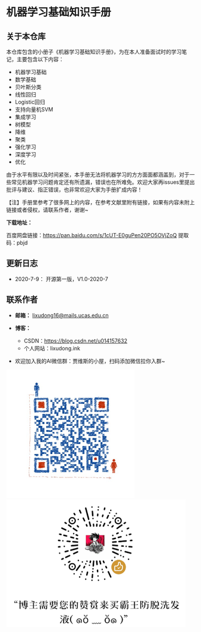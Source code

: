 # 机器学习基础知识手册

## 关于本仓库

本仓库包含的小册子《机器学习基础知识手册》，为在本人准备面试时的学习笔记，主要包含以下内容：

- 机器学习基础
- 数学基础
- 贝叶斯分类
- 线性回归
- Logistic回归
- 支持向量机SVM
- 集成学习
- 树模型
- 降维
- 聚类
- 强化学习
- 深度学习
- 优化

由于水平有限以及时间紧张，本手册无法将机器学习的方方面面都涵盖到，对于一些常见机器学习问题肯定还有所遗漏，错误也在所难免。欢迎大家再issues里提出批评与建议、指正错误，也非常欢迎大家为手册扩成内容！

【注】手册里参考了很多网上的内容，在参考文献里附有链接，如果有内容未附上链接或者侵权，请联系作者，谢谢~

**下载地址：**

百度网盘链接：https://pan.baidu.com/s/1cUT-E0guPen20PO5OVjZoQ 
提取码：pbjd 

## 更新日志

- 2020-7-9： 开源第一版，V1.0-2020-7

## 联系作者

- **邮箱：** lixudong16@mails.ucas.edu.cn

- **博客：**
  - CSDN：https://blog.csdn.net/u014157632
  - 个人网站：lixudong.ink
- 欢迎加入我的AI微信群：贾维斯的小屋，扫码添加微信拉你入群~

<img src="mmqrcode.png" style="zoom: 67%;" />

<img src="mm_reward_qrcode.png" style="zoom: 50%;" />